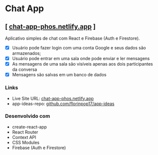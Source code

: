 # Chat App

## [ [chat-app-phos.netlify.app](https://chat-app-phos.netlify.app) ]

Aplicativo simples de chat com React e Firebase (Auth e Firestore).

- [x] Usuário pode fazer login com uma conta Google e seus dados são armazenados;
- [x] Usuário pode entrar em uma sala onde pode enviar e ler mensagens
- [x] As mensagens de uma sala são visíveis apenas aos dois participantes da conversa
- [x] Mensagens são salvas em um banco de dados

### Links

- Live Site URL: [chat-app-phos.netlify.app](https://chat-app-phos.netlify.app)
- app-ideas-repo: [github.com/florinpop17/app-ideas](https://github.com/florinpop17/app-ideas)

### Desenvolvido com

- create-react-app
- React Router
- Context API
- CSS Modules
- Firebase (Auth e Firestore)
